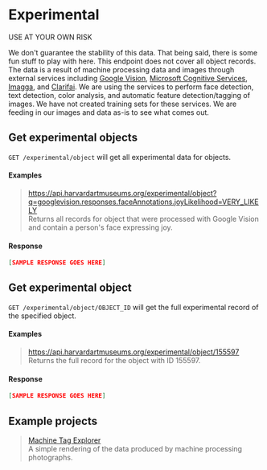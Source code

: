 # Experimental

USE AT YOUR OWN RISK

We don't guarantee the stability of this data. That being said, there is some fun stuff to play with here. This endpoint does not cover all object records. The data is a result of machine processing data and images through external services including [Google Vision](https://cloud.google.com/vision/), [Microsoft Cognitive Services](https://www.microsoft.com/cognitive-services), [Imagga](https://imagga.com/), and [Clarifai](https://clarifai.com/). We are using the services to perform face detection, text detection, color analysis, and automatic feature detection/tagging of images. We have not created training sets for these services. We are feeding in our images and data as-is to see what comes out.  

## Get experimental objects

`GET /experimental/object` will get all experimental data for objects.

#### Examples

> https://api.harvardartmuseums.org/experimental/object?q=googlevision.responses.faceAnnotations.joyLikelihood=VERY_LIKELY  
> Returns all records for object that were processed with Google Vision and contain a person's face expressing joy.  

#### Response

```json
[SAMPLE RESPONSE GOES HERE]
```

## Get experimental object

`GET /experimental/object/OBJECT_ID` will get the full experimental record of the specified object.

#### Examples

> https://api.harvardartmuseums.org/experimental/object/155597  
> Returns the full record for the object with ID 155597.  

#### Response

```json
[SAMPLE RESPONSE GOES HERE]
```

## Example projects

> [Machine Tag Explorer](http://apps.harvardartmuseums.org/machine-tag-explorer/)  
> A simple rendering of the data produced by machine processing photographs.    
